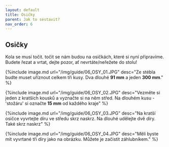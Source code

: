 ```yaml
---
layout: default
title: Osičky
parent: Jak to sestavit?
nav_order: 6
---
```


## Osičky

Kola se musí točit. točit se nám budou na osičkách, které si nyní připravíme. Budete řezat a vrtat, dejte pozor, ať nevrtáte/neřežete do stolu!

{%include image.md
url="/img/guide/06_OSY_01.JPG"
desc="Ze stébla budte muset uříznout celkem tři kusy. Dva dlouhé __91 mm__ a jeden __300 mm__."
%}

{%include image.md
url="/img/guide/06_OSY_02.JPG"
desc="Vezměte si jeden z kratších kousků a vyznačte si na něm střed. Na dlouhém kusu - 'stožáru' si označte __15 mm__ od každého kraje"
%}

{%include image.md
url="/img/guide/06_OSY_03.JPG"
desc="Na kratší osičce vyvrtejte díru ve středu skrz naskrz. Na dlouhé udělejte dvě díry. Také skrz naskrz"
%}

{%include image.md
url="/img/guide/06_OSY_04.JPG"
desc="Měli byste mít vyvrtané tři díry jako na obrázku. Můžete je začistit záhlubníkem."
%}
